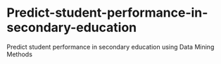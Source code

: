 # Predict-student-performance-in-secondary-education
Predict student performance in secondary education using Data Mining Methods
